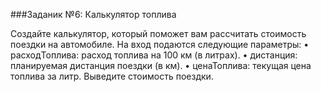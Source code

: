 ###Заданик №6: Калькулятор топлива

Создайте калькулятор, который поможет вам рассчитать стоимость поездки на автомобиле. На вход подаются следующие параметры: • расходТоплива: расход топлива на 100 км (в литрах). • дистанция: планируемая дистанция поездки (в км). • ценаТоплива: текущая цена топлива за литр. Выведите стоимость поездки.
